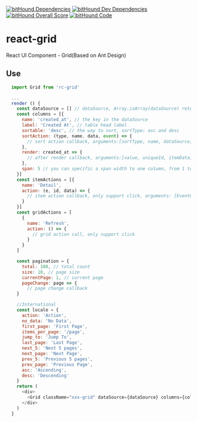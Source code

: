[![bitHound Dependencies](https://www.bithound.io/github/kagawagao/react-grid/badges/dependencies.svg)](https://www.bithound.io/github/kagawagao/react-grid/master/dependencies/npm)
[![bitHound Dev Dependencies](https://www.bithound.io/github/kagawagao/react-grid/badges/devDependencies.svg)](https://www.bithound.io/github/kagawagao/react-grid/master/dependencies/npm)
[![bitHound Overall Score](https://www.bithound.io/github/kagawagao/react-grid/badges/score.svg)](https://www.bithound.io/github/kagawagao/react-grid)
[![bitHound Code](https://www.bithound.io/github/kagawagao/react-grid/badges/code.svg)](https://www.bithound.io/github/kagawagao/react-grid)
# react-grid
React UI Component - Grid(Based on Ant Design)

## Use
```javascript
  import Grid from 'rc-grid'

  ...
  render () {
    const dataSource = [] // dataSource, Array.isArray(dataSource) return true
    const columns = [{
      name: 'created_at', // the key in the dataSource
      label: 'Created At', // table head label
      sortable: 'desc', // the way to sort, sortType: asc and desc
      sortAction: (type, name, data, event) => {
        // sort action callback, arguments:[sortType, name, dataSource, EventObject]
      },
      render: created_at => {
        // after render callback, arguments:[value, uniqueId, itemData]
      },
      span: 5 // you can specific a span width to one column, from 1 to 24, default is flexible
    }]
    const itemActions = [{
      name: 'Detail',
      action: (e, id, data) => {
        // item action callback, only support click, arguments: [EventObject, uniqueId, itemData]
      }
    }]
    const gridActions = [
      {
        name: 'Refresh',
        action: () => {
          // grid action call, only support click
        }
      }
    ]

    const pagination = {
      total: 100, // total count
      size: 10, // page size
      currentPage: 1, // current page
      pageChange: page => {
        // page change callback
    }

    //International
    const locale = {
      action: 'Action',
      no_data: 'No Data',
      first_page: 'First Page',
      items_per_page: '/page',
      jump_to: 'Jump To',
      last_page: 'Last Page',
      next_5: 'Next 5 pages',
      next_page: 'Next Page',
      prev_5: 'Previous 5 pages',
      prev_page: 'Previous Page',
      asc: 'Ascending',
      desc: 'Descending'
    }
    return (
      <div>
        <Grid className="xxx-grid" dataSource={dataSource} columns={columns} itemActions={itemActions} gridActions={gridActions} pagination={pagination} locale={locale} uniqueId = "id"/>
      </div>
    )
  }
```
